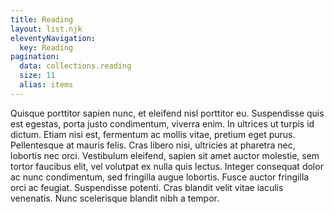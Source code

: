 ```yaml
---
title: Reading
layout: list.njk
eleventyNavigation:
  key: Reading
pagination:
  data: collections.reading
  size: 11
  alias: items
---
```


Quisque porttitor sapien nunc, et eleifend nisl porttitor eu. Suspendisse quis est egestas, porta justo condimentum, viverra enim. In ultrices ut turpis id dictum. Etiam nisi est, fermentum ac mollis vitae, pretium eget purus. Pellentesque at mauris felis. Cras libero nisi, ultricies at pharetra nec, lobortis nec orci. Vestibulum eleifend, sapien sit amet auctor molestie, sem tortor faucibus elit, vel volutpat ex nulla quis lectus. Integer consequat dolor ac nunc condimentum, sed fringilla augue lobortis. Fusce auctor fringilla orci ac feugiat. Suspendisse potenti. Cras blandit velit vitae iaculis venenatis. Nunc scelerisque blandit nibh a tempor.
